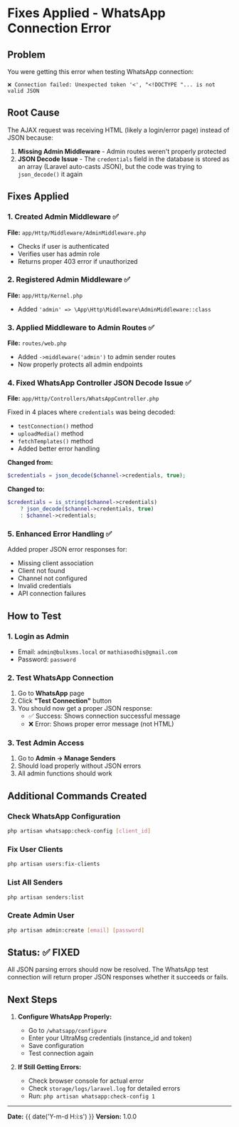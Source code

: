 # Fixes Applied - WhatsApp Connection Error

## Problem
You were getting this error when testing WhatsApp connection:
```
❌ Connection failed: Unexpected token '<', "<!DOCTYPE "... is not valid JSON
```

## Root Cause
The AJAX request was receiving HTML (likely a login/error page) instead of JSON because:
1. **Missing Admin Middleware** - Admin routes weren't properly protected
2. **JSON Decode Issue** - The `credentials` field in the database is stored as an array (Laravel auto-casts JSON), but the code was trying to `json_decode()` it again

## Fixes Applied

### 1. Created Admin Middleware ✅
**File:** `app/Http/Middleware/AdminMiddleware.php`
- Checks if user is authenticated
- Verifies user has admin role
- Returns proper 403 error if unauthorized

### 2. Registered Admin Middleware ✅
**File:** `app/Http/Kernel.php`
- Added `'admin' => \App\Http\Middleware\AdminMiddleware::class`

### 3. Applied Middleware to Admin Routes ✅
**File:** `routes/web.php`
- Added `->middleware('admin')` to admin sender routes
- Now properly protects all admin endpoints

### 4. Fixed WhatsApp Controller JSON Decode Issue ✅
**File:** `app/Http/Controllers/WhatsAppController.php`

Fixed in 4 places where `credentials` was being decoded:
- `testConnection()` method
- `uploadMedia()` method  
- `fetchTemplates()` method
- Added better error handling

**Changed from:**
```php
$credentials = json_decode($channel->credentials, true);
```

**Changed to:**
```php
$credentials = is_string($channel->credentials) 
    ? json_decode($channel->credentials, true) 
    : $channel->credentials;
```

### 5. Enhanced Error Handling ✅
Added proper JSON error responses for:
- Missing client association
- Client not found
- Channel not configured
- Invalid credentials
- API connection failures

## How to Test

### 1. Login as Admin
- Email: `admin@bulksms.local` or `mathiasodhis@gmail.com`
- Password: `password`

### 2. Test WhatsApp Connection
1. Go to **WhatsApp** page
2. Click **"Test Connection"** button
3. You should now get a proper JSON response:
   - ✅ Success: Shows connection successful message
   - ❌ Error: Shows proper error message (not HTML)

### 3. Test Admin Access
1. Go to **Admin → Manage Senders**
2. Should load properly without JSON errors
3. All admin functions should work

## Additional Commands Created

### Check WhatsApp Configuration
```bash
php artisan whatsapp:check-config [client_id]
```

### Fix User Clients
```bash
php artisan users:fix-clients
```

### List All Senders
```bash
php artisan senders:list
```

### Create Admin User
```bash
php artisan admin:create [email] [password]
```

## Status: ✅ FIXED

All JSON parsing errors should now be resolved. The WhatsApp test connection will return proper JSON responses whether it succeeds or fails.

## Next Steps

1. **Configure WhatsApp Properly:**
   - Go to `/whatsapp/configure`
   - Enter your UltraMsg credentials (instance_id and token)
   - Save configuration
   - Test connection again

2. **If Still Getting Errors:**
   - Check browser console for actual error
   - Check `storage/logs/laravel.log` for detailed errors
   - Run: `php artisan whatsapp:check-config 1`

---
**Date:** {{ date('Y-m-d H:i:s') }}
**Version:** 1.0.0

